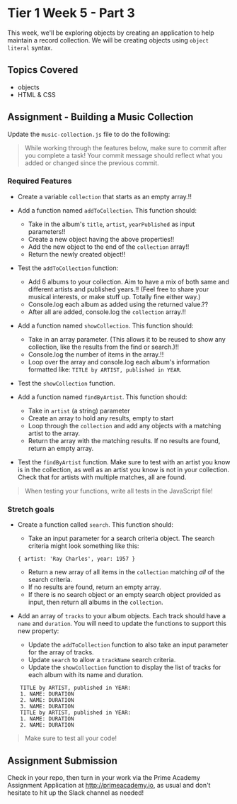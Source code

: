 # Tier 1 Week 5 - Part 3

This week, we'll be exploring objects by creating an application to help maintain a record collection. We will be creating objects using `object literal` syntax.

## Topics Covered

- objects
- HTML & CSS

## Assignment - Building a Music Collection

Update the `music-collection.js` file to do the following:

> While working through the features below, make sure to commit after you complete a task! Your commit message should reflect what you added or changed since the previous commit.

### Required Features

- Create a variable `collection` that starts as an empty array.!!

- Add a function named `addToCollection`. This function should:
  - Take in the album's `title`, `artist`, `yearPublished` as input parameters!!
  - Create a new object having the above properties!!
  - Add the new object to the end of the `collection` array!!
  - Return the newly created object!!

- Test the `addToCollection` function:
  - Add 6 albums to your collection. Aim to have a mix of both same and different artists and published years.!! (Feel free to share your musical interests, or make stuff up. Totally fine either way.)
  - Console.log each album as added using the returned value.??
  - After all are added, console.log the `collection` array.!!

- Add a function named `showCollection`. This function should:  
  - Take in an array parameter. (This allows it to be reused to show any collection, like the results from the find or search.)!!
  - Console.log the number of items in the array.!!
  - Loop over the array and console.log each album's information formatted like: `TITLE by ARTIST, published in YEAR`.

- Test the `showCollection` function.

- Add a function named `findByArtist`. This function should:
  - Take in `artist` (a string) parameter
  - Create an array to hold any results, empty to start
  - Loop through the `collection` and add any objects with a matching artist to the array.
  - Return the array with the matching results. If no results are found, return an empty array.

- Test the `findByArtist` function. Make sure to test with an artist you know is in the collection, as well as an artist you know is not in your collection. Check that for artists with multiple matches, all are found.

> When testing your functions, write all tests in the JavaScript file!


### Stretch goals

- Create a function called `search`. This function should:
  - Take an input parameter for a search criteria object. The search criteria might look something like this:
  ```
  { artist: 'Ray Charles', year: 1957 }
  ```
  - Return a new array of all items in the `collection` matching *all* of the search criteria.
  - If no results are found, return an empty array.
  - If there is no search object or an empty search object provided as input, then return all albums in the `collection`.

- Add an array of `tracks` to your album objects. Each track should have a `name` and `duration`. You will need to update the functions to support this new property:
  - Update the `addToCollection` function to also take an input parameter for the array of tracks.
  - Update `search` to allow a `trackName` search criteria.
  - Update the `showCollection` function to display the list of tracks for each album with its name and duration.
```
    TITLE by ARTIST, published in YEAR:
    1. NAME: DURATION
    2. NAME: DURATION
    3. NAME: DURATION
    TITLE by ARTIST, published in YEAR:
    1. NAME: DURATION
    2. NAME: DURATION
```

> Make sure to test all your code!


## Assignment Submission
Check in your repo, then turn in your work via the Prime Academy Assignment Application at http://primeacademy.io, as usual and don't hesitate to hit up the Slack channel as needed!
